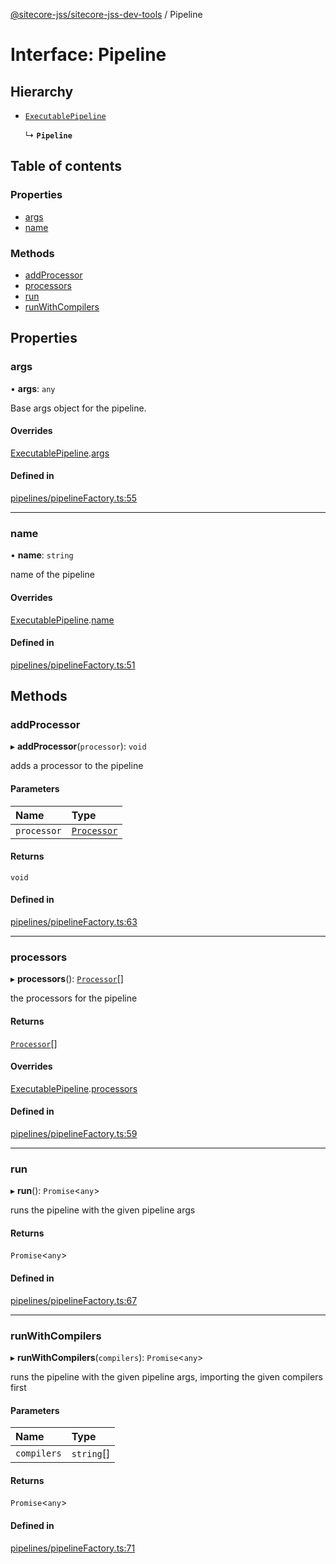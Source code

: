 [@sitecore-jss/sitecore-jss-dev-tools](../README.md) / Pipeline

# Interface: Pipeline

## Hierarchy

- [`ExecutablePipeline`](ExecutablePipeline.md)

  ↳ **`Pipeline`**

## Table of contents

### Properties

- [args](Pipeline.md#args)
- [name](Pipeline.md#name)

### Methods

- [addProcessor](Pipeline.md#addprocessor)
- [processors](Pipeline.md#processors)
- [run](Pipeline.md#run)
- [runWithCompilers](Pipeline.md#runwithcompilers)

## Properties

### args

• **args**: `any`

Base args object for the pipeline.

#### Overrides

[ExecutablePipeline](ExecutablePipeline.md).[args](ExecutablePipeline.md#args)

#### Defined in

[pipelines/pipelineFactory.ts:55](https://github.com/Sitecore/jss/blob/08de6c61/packages/sitecore-jss-dev-tools/src/pipelines/pipelineFactory.ts#L55)

___

### name

• **name**: `string`

name of the pipeline

#### Overrides

[ExecutablePipeline](ExecutablePipeline.md).[name](ExecutablePipeline.md#name)

#### Defined in

[pipelines/pipelineFactory.ts:51](https://github.com/Sitecore/jss/blob/08de6c61/packages/sitecore-jss-dev-tools/src/pipelines/pipelineFactory.ts#L51)

## Methods

### addProcessor

▸ **addProcessor**(`processor`): `void`

adds a processor to the pipeline

#### Parameters

| Name | Type |
| :------ | :------ |
| `processor` | [`Processor`](Processor.md) |

#### Returns

`void`

#### Defined in

[pipelines/pipelineFactory.ts:63](https://github.com/Sitecore/jss/blob/08de6c61/packages/sitecore-jss-dev-tools/src/pipelines/pipelineFactory.ts#L63)

___

### processors

▸ **processors**(): [`Processor`](Processor.md)[]

the processors for the pipeline

#### Returns

[`Processor`](Processor.md)[]

#### Overrides

[ExecutablePipeline](ExecutablePipeline.md).[processors](ExecutablePipeline.md#processors)

#### Defined in

[pipelines/pipelineFactory.ts:59](https://github.com/Sitecore/jss/blob/08de6c61/packages/sitecore-jss-dev-tools/src/pipelines/pipelineFactory.ts#L59)

___

### run

▸ **run**(): `Promise`<`any`\>

runs the pipeline with the given pipeline args

#### Returns

`Promise`<`any`\>

#### Defined in

[pipelines/pipelineFactory.ts:67](https://github.com/Sitecore/jss/blob/08de6c61/packages/sitecore-jss-dev-tools/src/pipelines/pipelineFactory.ts#L67)

___

### runWithCompilers

▸ **runWithCompilers**(`compilers`): `Promise`<`any`\>

runs the pipeline with the given pipeline args, importing the given compilers first

#### Parameters

| Name | Type |
| :------ | :------ |
| `compilers` | `string`[] |

#### Returns

`Promise`<`any`\>

#### Defined in

[pipelines/pipelineFactory.ts:71](https://github.com/Sitecore/jss/blob/08de6c61/packages/sitecore-jss-dev-tools/src/pipelines/pipelineFactory.ts#L71)
